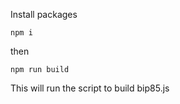 Install packages
```
npm i
```
then

```
npm run build
```

This will run the script to build bip85.js